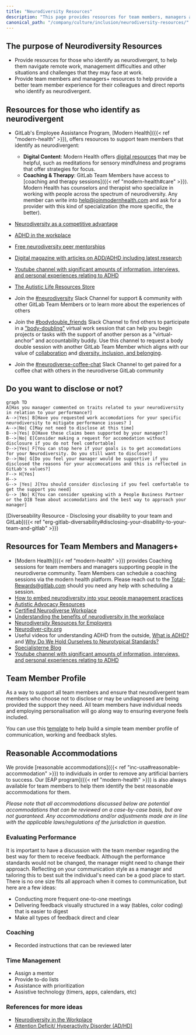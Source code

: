 ```yaml
---
title: "Neurodiversity Resources"
description: "This page provides resources for team members, managers and those who identify as neurodivergent"
canonical_path: "/company/culture/inclusion/neurodiversity-resources/"
---
```


## The purpose of Neurodiversity Resources

- Provide resources for those who identify as neurodivergent, to help them navigate remote work, management difficulties and other situations and challenges that they may face at work.
- Provide team members and managers+ resources to help provide a better team member experience for their colleagues and direct reports who identify as neurodivergent.

## Resources for those who identify as neurodivergent

- GitLab's Employee Assistance Program, [Modern Health]({{< ref "modern-health" >}}), offers resources to support team members that identify as neurodivergent:
  - **Digital Content**: Modern Health offers [digital resources](https://my.joinmodernhealth.com/resources) that may be helpful, such as meditations for sensory mindfulness and programs that offer strategies for focus.
  - **Coaching & Therapy**: GitLab Team Members have access to [coaching and therapy sessions]({{< ref "modern-health#care" >}}). Modern Health has counselors and therapist who specialize in working with people across the spectrum of neurodiversity. Any member can write into help@joinmodernhealth.com and ask for a provider with this kind of specialization (the more specific, the better).
- [Neurodiversity as a competitive advantage](https://hbr.org/2017/05/neurodiversity-as-a-competitive-advantage)
- [ADHD in the workplace](https://www.webmd.com/add-adhd/adhd-in-the-workplace)
- [Free neurodiversity peer mentorships](https://www.neurodiver-city.org/)
- [Digital magazine with articles on ADD/ADHD including latest research](https://www.additudemag.com/)
- [Youtube channel with significant amounts of information, interviews, and personal experiences relating to ADHD](https://www.youtube.com/c/HowtoADHD)

- [The Autistic Life Resources Store](https://www.theautistic.life/shop?Collection=Worksheets)
- Join the [#neurodiversity](https://gitlab.slack.com/archives/CQRDJ0TLN) Slack Channel for support & community with other GitLab Team Members or to learn more about the experiences of others
- Join the [#bodydouble_friends](https://gitlab.slack.com/archives/C03EX45QPGB) Slack Channel to find others to participate in a ["body-doubling"](https://healthyadhd.com/body-doubling-for-adhd/) virtual work session that can help you begin projects or tasks with the support of another person as a "virtual-anchor" and accountability buddy. Use this channel to request a body double session with another GitLab Team Member which aligns with our value of [collaboration](/handbook/values/#collaboration) and [diversity, inclusion, and belonging](/handbook/values/#diversity-inclusion).
- Join the [#neurodiverse-coffee-chat](https://gitlab.slack.com/archives/C01LPT0LGVC) Slack Channel to get paired for a coffee chat with others in the neurodiverse GitLab community

## Do you want to disclose or not?

```mermaid
graph TD
A[Has you manager commented on traits related to your neurodiversity in relation to your performance?]
A-->|Yes| B[Have you requested work accomodations for your specific neurodiversity to mitigate performance issues? ]
A-->|No| C[May not need to disclose at this time]
B-->|Yes| D[Have these claims been supported by your manager?]
B-->|No| E[Consider making a request for accomodation without disclosure if you do not feel comfortable]
D-->|Yes| F[You can stop here if your goals is to get accomodations for your Neurodiversity. Do you still want to disclose?]
D-->|No| G[Do you feel your manager would be supportive if you disclosed the reasons for your accomocations and this is reflected in GitLab's values?]
F--> H[Yes]
H-->
G--> |Yes| J[You should consider disclosing if you feel comfortable to get the support you need]
G--> |No| K[You can consider speaking with a People Business Partner or the DIB Team about accomodations and the best way to approach your manager]
```

[Diverseability Resource - Disclosing your disability to your team and GitLab]({{< ref "erg-gitlab-diversability#disclosing-your-disability-to-your-team-and-gitlab" >}})

## Resources for Team Members and Managers+

- [Modern Health]({{< ref "modern-health" >}}) provides Coaching sessions for team members and managers supporting people in the neurodiverse community. Team Members can schedule a coaching sessions via the modern health platform. Please reach out to the Total-Rewards@gitlab.com should you need any help with scheduling a session.
- [How to embed neurodiversity into your people management practices](https://www.hrzone.com/perform/people/how-to-embed-neurodiversity-into-your-people-management-practices)
- [Autistic Advocacy Resources](https://autisticadvocacy.org/resources/accessibility/)
- [Certified Neurodiverse Workplace](https://ibcces.org/certified-neurodiverse-workplace/)
- [Understanding the benefits of neurodiversity in the workplace](https://www.hays.com.au/blog/insights/understanding-the-benefits-of-neurodiversity-in-the-workplace)
- [Neurodiversity Resources for Employers](https://www.neurodiversityhub.org/resources-for-employers)
- [Neurodiver-city.org](https://www.neurodiver-city.org/)
- Useful videos for understanding ADHD from the outside, [What is ADHD?](https://www.youtube.com/watch?v=xMWtGozn5jU) and [Why Do We Hold Ourselves to Neurotypical Standards?](https://www.youtube.com/watch?v=IMeCxDQZeqY)
- [Specialisterne Blog](https://www.us.specialisterne.com/category/blog/)
- [Youtube channel with significant amounts of information, interviews, and personal experiences relating to ADHD](https://www.youtube.com/c/HowtoADHD)

## Team Member Profile

As a way to support all team members and ensure that neurodivergent team members who choose not to disclose or may be undiagnosed are being provided the support they need. All team members have individual needs and employing personalisation will go along way to ensuring everyone feels included.

You can use this [template](https://gitlab.com/gitlab-com/people-group/dib-diversity-inclusion-and-belonging/diversity-and-inclusion/-/blob/master/.gitlab/issue_templates/Team-Member-Profile.md) to help build a simple team member profile of communication, working and feedback styles.

## Reasonable Accommodations

We provide [reasonable accommodations]({{< ref "inc-usa#reasonable-accommodation" >}}) to individuals in order to remove any artificial barriers to success.  Our [EAP program]({{< ref "modern-health" >}}) is also always available for team members to help them identify the best reasonable accommodations for them.

*Please note that all accommodations discussed below are potential accommodations that can be reviewed on a case-by-case basis, but are not guaranteed. Any accommodations and/or adjustments made are in line with the applicable laws/regulations of the jurisdiction in question.*

### Evaluating Performance

It is important to have a discussion with the team member regarding the best way for them to receive feedback.  Although the performance standards would not be changed, the manager might need to change their approach. Reflecting on your communication style as a manager and tailoring this to best suit the individual's need can be a good place to start. There is no one size fits all approach when it comes to communication, but here are a few ideas:

- Conducting more frequent one-to-one meetings
- Delivering feedback visually structured in a way (tables, color coding) that is easier to digest
- Make all types of feedback direct and clear

### Coaching

- Recorded instructions that can be reviewed later

### Time Management

- Assign a mentor
- Provide to-do lists
- Assistance with prioritization
- Assistive technology (timers, apps, calendars, etc)

### References for more ideas

- [Neurodiversity in the Workplace](https://askearn.org/topics/neurodiversity-in-the-workplace/#1557151728256-a74a15bb-64c5)
- [Attention Deficit/ Hyperactivity Disorder (AD/HD)](https://askjan.org/disabilities/Attention-Deficit-Hyperactivity-Disorder-AD-HD.cfm)
